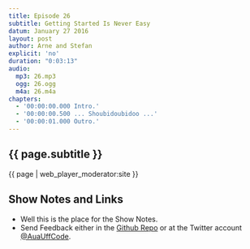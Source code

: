 ```yaml
---
title: Episode 26
subtitle: Getting Started Is Never Easy
datum: January 27 2016
layout: post
author: Arne and Stefan
explicit: 'no'
duration: "0:03:13"
audio:
  mp3: 26.mp3
  ogg: 26.ogg
  m4a: 26.m4a
chapters:
  - '00:00:00.000 Intro.'
  - '00:00:00.500 ... Shoubidoubidoo ...'
  - '00:00:01.000 Outro.'
---
```


## {{ page.subtitle }}

{{ page | web_player_moderator:site }}

## Show Notes and Links

  * Well this is the place for the Show Notes.
  * Send Feedback either in the [Github Repo](https://github.com/haslinger/jekyll-octopod) or at the Twitter account [@AuaUffCode](http://twitter.com/@AuaUffCode).

